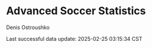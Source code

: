 # Advanced Soccer Statistics
Denis Ostroushko

<!-- gfm -->

Last successful data update: 2025-02-25 03:15:34 CST
